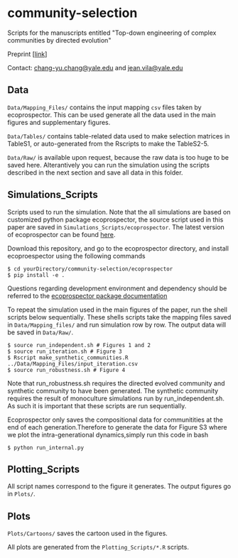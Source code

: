 # community-selection

Scripts for the manuscripts entitled "Top-down engineering of complex communities by directed evolution"

Preprint [[link](https://www.biorxiv.org/content/10.1101/2020.07.24.214775v2)]

Contact: chang-yu.chang@yale.edu and jean.vila@yale.edu


## Data

`Data/Mapping_Files/` contains the input mapping `csv` files taken by ecoprospector. This can be used generate all the data used in the main figures and supplementary figures.

`Data/Tables/` contains table-related data used to make selection matrices in TableS1, or auto-generated from the Rscripts to make the TableS2-5.

`Data/Raw/` is available upon request, because the raw data is too huge to be saved here. Alterantively you can run the simulation using the scripts described in the next section and save all data in this folder. 

## Simulations_Scripts

Scripts used to run the simulation. Note that the all simulations are based on customized python package ecoprospector, the source script used in this paper are saved in `Simulations_Scripts/ecoprospector`. The latest version of ecoprospector can be found [here](https://github.com/Chang-Yu-Chang/ecoprospector). 

Download this repository, and go to the ecoprospector directory, and install ecoproespector using the following commands

```{bash}
$ cd yourDirectory/community-selection/ecoprospector
$ pip install -e .
```
Questions regarding development environment and dependency should be referred to the [ecoprospector package documentation](https://ecoprospector.readthedocs.io/en/latest/index.html)

To repeat the simulation used in the main figures of the paper, run the shell scripts below sequentially. These shells scripts take the mapping files saved in `Data/Mapping_files/` and run simulation row by row. The output data will be saved in `Data/Raw/`. 

```{bash}
$ source run_independent.sh # Figures 1 and 2
$ source run_iteration.sh # Figure 3
$ Rscript make_synthetic_communities.R ../Data/Mapping_Files/input_iteration.csv
$ source run_robustness.sh # Figure 4
```
Note that run_robustness.sh requires the directed evolved community and synthetic community to have been generated. The synthetic community requires the result of monoculture simulations run by run_independent.sh. As such it is important that these scripts are run sequentially.

Ecoprospector only saves the compositional data for communitities at the end of each generation.Therefore to generate the data for Figure S3 where we plot the intra-generational dynamics,simply run this code in bash

```{bash}
$ python run_internal.py
```

## Plotting_Scripts

All script names correspond to the figure it generates. The output figures go in `Plots/`.

## Plots

`Plots/Cartoons/` saves the cartoon used in the figures.

All plots are generated from the `Plotting_Scripts/*.R` scripts.


